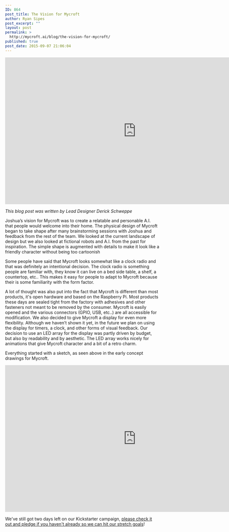 ```yaml
---
ID: 864
post_title: The Vision for Mycroft
author: Ryan Sipes
post_excerpt: ""
layout: post
permalink: >
  http://mycroft.ai/blog/the-vision-for-mycroft/
published: true
post_date: 2015-09-07 21:06:04
---
```

<center><iframe src="https://www.youtube.com/embed/zxsRbDJTLAQ?rel=0&amp;showinfo=0" width="853" height="480" frameborder="0" allowfullscreen="allowfullscreen"></iframe></center>
<p dir="ltr"><em>This blog post was written by Lead Designer Derick Schweppe</em></p>
<p dir="ltr">Joshua’s vision for Mycroft was to create a relatable and personable A.I. that people would welcome into their home. The physical design of Mycroft began to take shape after many brainstorming sessions with Joshua and feedback from the rest of the team. We looked at the current landscape of design but we also looked at fictional robots and A.I. from the past for inspiration. The simple shape is augmented with details to make it look like a friendly character without being too cartoonish</p>
<p dir="ltr">Some people have said that Mycroft looks somewhat like a clock radio and that was definitely an intentional decision. The clock radio is something people are familiar with, they know it can live on a bed side table, a shelf, a countertop, etc.. This makes it easy for people to adapt to Mycroft because their is some familiarity with the form factor.</p>
<p dir="ltr">A lot of thought was also put into the fact that Mycroft is different than most products, it's open hardware and based on the Raspberry Pi. Most products these days are sealed tight from the factory with adhesives and other fasteners not meant to be removed by the consumer. Mycroft is easily opened and the various connectors (GPIO, USB, etc..) are all accessible for modification. We also decided to give Mycroft a display for even more flexibility. Although we haven’t shown it yet, in the future we plan on using the display for timers, a clock, and other forms of visual feedback. Our decision to use an LED array for the display was partly driven by budget, but also by readability and by aesthetic. The LED array works nicely for animations that give Mycroft character and a bit of a retro charm.</p>
<p dir="ltr">Everything started with a sketch, as seen above in the early concept drawings for Mycroft.</p>

<center><iframe src="https://www.youtube.com/embed/5AkcU8wRI_I?rel=0&amp;showinfo=0" width="853" height="480" frameborder="0" allowfullscreen="allowfullscreen"></iframe></center>
<p dir="ltr">We've still got two days left on our Kickstarter campaign, <a href="http://bit.ly/mycroftai">please check it out and pledge if you haven't already so we can hit our stretch goals</a>!</p>
<p dir="ltr"></p>